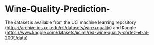 # Wine-Quality-Prediction-
The dataset is available from the UCI machine learning repository (https://archive.ics.uci.edu/ml/datasets/wine+quality) and Kaggle (https://www.kaggle.com/datasets/uciml/red-wine-quality-cortez-et-al-2009/data)
